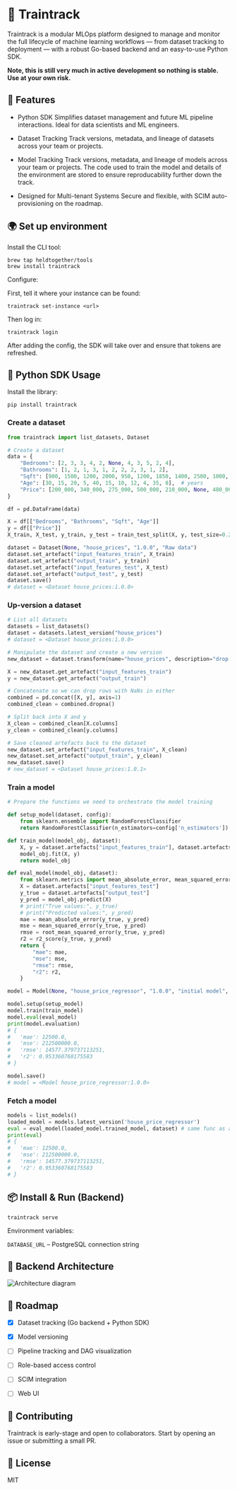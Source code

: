 # 🚅 Traintrack

Traintrack is a modular MLOps platform designed to manage and monitor the full lifecycle of machine learning workflows — from dataset tracking to deployment — with a robust Go-based backend and an easy-to-use Python SDK.

**Note, this is still very much in active development so nothing is stable. Use at your own risk.**

## 🚀 Features

- Python SDK
  Simplifies dataset management and future ML pipeline interactions. Ideal for data scientists and ML engineers.

- Dataset Tracking
  Track versions, metadata, and lineage of datasets across your team or projects.

- Model Tracking
  Track versions, metadata, and lineage of models across your team or projects. The code used to train the model and details of the environment are stored to ensure reproducability further down the track.

- Designed for Multi-tenant Systems
  Secure and flexible, with SCIM auto-provisioning on the roadmap.


## 🌍 Set up environment

Install the CLI tool:

```
brew tap heldtogether/tools
brew install traintrack
```

Configure:

First, tell it where your instance can be found:

```
traintrack set-instance <url>
```

Then log in:

```
traintrack login
```

After adding the config, the SDK will take over and ensure that tokens are refreshed.


## 🐍 Python SDK Usage

Install the library: 

```
pip install traintrack
```

### Create a dataset

```python
from traintrack import list_datasets, Dataset

# Create a dataset
data = {
    "Bedrooms": [2, 3, 3, 4, 2, None, 4, 3, 5, 2, 4],
    "Bathrooms": [1, 2, 1, 3, 1, 2, 2, 2, 3, 1, 2],
    "Sqft": [900, 1500, 1200, 2000, 950, 1200, 1850, 1400, 2500, 1000, 2100],
    "Age": [30, 15, 20, 5, 40, 15, 10, 12, 4, 35, 8],  # years
    "Price": [200_000, 340_000, 275_000, 500_000, 210_000, None, 480_000, 320_000, 600_000, 205_000, 520_000],
}

df = pd.DataFrame(data)

X = df[["Bedrooms", "Bathrooms", "Sqft", "Age"]]
y = df[["Price"]]
X_train, X_test, y_train, y_test = train_test_split(X, y, test_size=0.2, random_state=42)

dataset = Dataset(None, "house_prices", "1.0.0", "Raw data")
dataset.set_artefact("input_features_train", X_train)
dataset.set_artefact("output_train", y_train)
dataset.set_artefact("input_features_test", X_test)
dataset.set_artefact("output_test", y_test)
dataset.save()
# dataset = <Dataset house_prices:1.0.0> 
```

### Up-version a dataset

```python
# List all datasets
datasets = list_datasets()
dataset = datasets.latest_version("house_prices")
# dataset = <Dataset house_prices:1.0.0> 

# Manipulate the dataset and create a new version
new_dataset = dataset.transform(name="house_prices", description="drop NaNs", version="1.0.1")

X = new_dataset.get_artefact("input_features_train")
y = new_dataset.get_artefact("output_train")

# Concatenate so we can drop rows with NaNs in either
combined = pd.concat([X, y], axis=1)
combined_clean = combined.dropna()

# Split back into X and y
X_clean = combined_clean[X.columns]
y_clean = combined_clean[y.columns]

# Save cleaned artefacts back to the dataset
new_dataset.set_artefact("input_features_train", X_clean)
new_dataset.set_artefact("output_train", y_clean)
new_dataset.save()
# new_dataset = <Dataset house_prices:1.0.1> 
```

### Train a model

```python
# Prepare the functions we need to orchestrate the model training

def setup_model(dataset, config):
    from sklearn.ensemble import RandomForestClassifier
    return RandomForestClassifier(n_estimators=config['n_estimators'])

def train_model(model_obj, dataset):
    X, y = dataset.artefacts["input_features_train"], dataset.artefacts["output_train"]
    model_obj.fit(X, y)
    return model_obj

def eval_model(model_obj, dataset):
    from sklearn.metrics import mean_absolute_error, mean_squared_error, root_mean_squared_error, r2_score
    X = dataset.artefacts["input_features_test"]
    y_true = dataset.artefacts["output_test"]
    y_pred = model_obj.predict(X)
    # print("True values:", y_true)
    # print("Predicted values:", y_pred)
    mae = mean_absolute_error(y_true, y_pred)
    mse = mean_squared_error(y_true, y_pred)
    rmse = root_mean_squared_error(y_true, y_pred)
    r2 = r2_score(y_true, y_pred)
    return {
        "mae": mae,
        "mse": mse,
        "rmse": rmse,
        "r2": r2,
    }

model = Model(None, "house_price_regressor", "1.0.0", "initial model", dataset=dataset, config={'n_estimators': 100})

model.setup(setup_model)
model.train(train_model)
model.eval(eval_model)
print(model.evaluation)
# {
#   'mae': 12500.0,
#   'mse': 212500000.0,
#   'rmse': 14577.379737113251,
#   'r2': 0.953360768175583
# }

model.save()
# model = <Model house_price_regressor:1.0.0> 
```

### Fetch a model

```python
models = list_models()
loaded_model = models.latest_version('house_price_regressor')
eval = eval_model(loaded_model.trained_model, dataset) # same func as above
print(eval)
# {
#   'mae': 12500.0,
#   'mse': 212500000.0,
#   'rmse': 14577.379737113251,
#   'r2': 0.953360768175583
# }
```

## 📦 Install & Run (Backend)

```
traintrack serve
```

Environment variables:

`DATABASE_URL` – PostgreSQL connection string

## 🧱 Backend Architecture

![Architecture diagram](public/assets/architecture.png)

## 📅 Roadmap
- [x] Dataset tracking (Go backend + Python SDK)

- [x] Model versioning

- [ ] Pipeline tracking and DAG visualization

- [ ] Role-based access control

- [ ] SCIM integration

- [ ] Web UI

## 🤝 Contributing
Traintrack is early-stage and open to collaborators. Start by opening an issue or submitting a small PR.

## 📄 License
MIT
